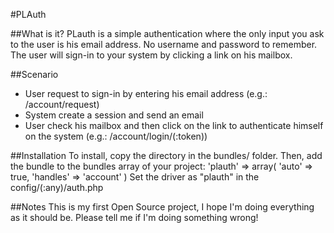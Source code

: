 #PLAuth

##What is it?
PLauth is a simple authentication where the only input you ask to the user is his email address. No username and password to remember. The user will sign-in to your system by clicking a link on his mailbox.

##Scenario
* User request to sign-in by entering his email address (e.g.: /account/request)
* System create a session and send an email
* User check his mailbox and then click on the link to authenticate himself on the system (e.g.: /account/login/(:token))

##Installation
To install, copy the directory in the bundles/ folder.
Then, add the bundle to the bundles array of your project:
    'plauth' => array(
        'auto' => true,
        'handles' => 'account'
    )
Set the driver as "plauth" in the config/(:any)/auth.php

##Notes
This is my first Open Source project, I hope I'm doing everything as it should be. Please tell me if I'm doing something wrong!